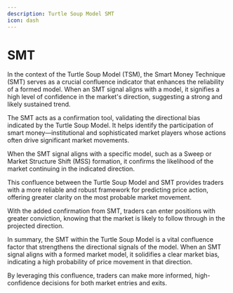 ```yaml
---
description: Turtle Soup Model SMT
icon: dash
---
```


# SMT

In the context of the Turtle Soup Model (TSM), the Smart Money Technique (SMT) serves as a crucial confluence indicator that enhances the reliability of a formed model. When an SMT signal aligns with a model, it signifies a high level of confidence in the market's direction, suggesting a strong and likely sustained trend.

The SMT acts as a confirmation tool, validating the directional bias indicated by the Turtle Soup Model. It helps identify the participation of smart money—institutional and sophisticated market players whose actions often drive significant market movements.

When the SMT signal aligns with a specific model, such as a Sweep or Market Structure Shift (MSS) formation, it confirms the likelihood of the market continuing in the indicated direction.&#x20;

This confluence between the Turtle Soup Model and SMT provides traders with a more reliable and robust framework for predicting price action, offering greater clarity on the most probable market movement.

With the added confirmation from SMT, traders can enter positions with greater conviction, knowing that the market is likely to follow through in the projected direction.

In summary, the SMT within the Turtle Soup Model is a vital confluence factor that strengthens the directional signals of the model. When an SMT signal aligns with a formed market model, it solidifies a clear market bias, indicating a high probability of price movement in that direction.&#x20;

By leveraging this confluence, traders can make more informed, high-confidence decisions for both market entries and exits.
